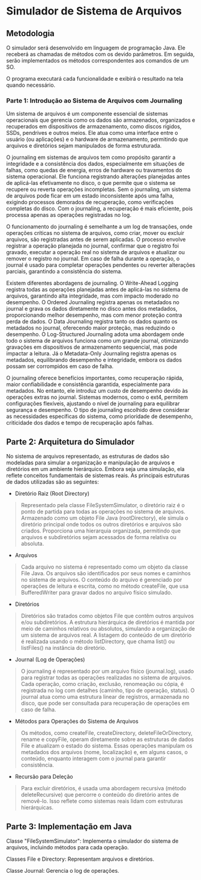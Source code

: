 
# Simulador de Sistema de Arquivos
## Metodologia

O simulador será desenvolvido em linguagem de programação Java. Ele receberá as chamadas de métodos com os devido parâmetros. Em seguida, serão implementados os métodos correspondentes aos comandos de um SO. 

O programa executará cada funcionalidade e exibirá o resultado na tela quando necessário.

### Parte 1: Introdução ao Sistema de Arquivos com Journaling

Um sistema de arquivos é um componente essencial de sistemas operacionais que gerencia como os dados são armazenados, organizados e recuperados em dispositivos de armazenamento, como discos rígidos, SSDs, pendrives e outros meios. Ele atua como uma interface entre o usuário (ou aplicações) e o hardware de armazenamento, permitindo que arquivos e diretórios sejam manipulados de forma estruturada.

O journaling em sistemas de arquivos tem como propósito garantir a integridade e a consistência dos dados, especialmente em situações de falhas, como quedas de energia, erros de hardware ou travamentos do sistema operacional. Ele funciona registrando alterações planejadas antes de aplicá-las efetivamente no disco, o que permite que o sistema se recupere ou reverta operações incompletas. Sem o journaling, um sistema de arquivos pode ficar em um estado inconsistente após uma falha, exigindo processos demorados de recuperação, como verificações completas do disco. Com o journaling, a recuperação é mais eficiente, pois processa apenas as operações registradas no log.

O funcionamento do journaling é semelhante a um log de transações, onde operações críticas no sistema de arquivos, como criar, mover ou excluir arquivos, são registradas antes de serem aplicadas. O processo envolve registrar a operação planejada no journal, confirmar que o registro foi gravado, executar a operação real no sistema de arquivos e atualizar ou remover o registro no journal. Em caso de falha durante a operação, o journal é usado para completar operações pendentes ou reverter alterações parciais, garantindo a consistência do sistema.

Existem diferentes abordagens de journaling. O Write-Ahead Logging registra todas as operações planejadas antes de aplicá-las no sistema de arquivos, garantindo alta integridade, mas com impacto moderado no desempenho. O Ordered Journaling registra apenas os metadados no journal e grava os dados diretamente no disco antes dos metadados, proporcionando melhor desempenho, mas com menor proteção contra perda de dados. O Data Journaling registra tanto os dados quanto os metadados no journal, oferecendo maior proteção, mas reduzindo o desempenho. O Log-Structured Journaling adota uma abordagem onde todo o sistema de arquivos funciona como um grande journal, otimizando gravações em dispositivos de armazenamento sequencial, mas pode impactar a leitura. Já o Metadata-Only Journaling registra apenas os metadados, equilibrando desempenho e integridade, embora os dados possam ser corrompidos em caso de falha.

O journaling oferece benefícios importantes, como recuperação rápida, maior confiabilidade e consistência garantida, especialmente para metadados. No entanto, ele introduz um custo de desempenho devido às operações extras no journal. Sistemas modernos, como o ext4, permitem configurações flexíveis, ajustando o nível de journaling para equilibrar segurança e desempenho. O tipo de journaling escolhido deve considerar as necessidades específicas do sistema, como prioridade de desempenho, criticidade dos dados e tempo de recuperação após falhas.

## Parte 2: Arquitetura do Simulador

No sistema de arquivos representado, as estruturas de dados são modeladas para simular a organização e manipulação de arquivos e diretórios em um ambiente hierárquico. Embora seja uma simulação, ela reflete conceitos fundamentais de sistemas reais. As principais estruturas de dados utilizadas são as seguintes:

* Diretório Raiz (Root Directory)
> Representado pela classe FileSystemSimulator, o diretório raiz é o ponto de partida para todas as operações no sistema de arquivos.
Armazenado como um objeto File Java (rootDirectory), ele simula o diretório principal onde todos os outros diretórios e arquivos são criados.
Proporciona uma hierarquia organizada, permitindo que arquivos e subdiretórios sejam acessados de forma relativa ou absoluta.

* Arquivos
> Cada arquivo no sistema é representado como um objeto da classe File Java.
Os arquivos são identificados por seus nomes e caminhos no sistema de arquivos.
O conteúdo do arquivo é gerenciado por operações de leitura e escrita, como no método createFile, que usa BufferedWriter para gravar dados no arquivo físico simulado.

* Diretórios
>Diretórios são tratados como objetos File que contêm outros arquivos e/ou subdiretórios.
A estrutura hierárquica de diretórios é mantida por meio de caminhos relativos ou absolutos, simulando a organização de um sistema de arquivos real.
A listagem do conteúdo de um diretório é realizada usando o método listDirectory, que chama list() ou listFiles() na instância do diretório.

* Journal (Log de Operações)
>O journaling é representado por um arquivo físico (journal.log), usado para registrar todas as operações realizadas no sistema de arquivos.
Cada operação, como criação, exclusão, renomeação ou cópia, é registrada no log com detalhes (caminho, tipo de operação, status).
O journal atua como uma estrutura linear de registros, armazenada no disco, que pode ser consultada para recuperação de operações em caso de falha.

* Métodos para Operações do Sistema de Arquivos
>Os métodos, como createFile, createDirectory, deleteFileOrDirectory, rename e copyFile, operam diretamente sobre as estruturas de dados File e atualizam o estado do sistema.
Essas operações manipulam os metadados dos arquivos (nome, localização) e, em alguns casos, o conteúdo, enquanto interagem com o journal para garantir consistência.

* Recursão para Deleção
>Para excluir diretórios, é usada uma abordagem recursiva (método deleteRecursive) que percorre o conteúdo do diretório antes de removê-lo. Isso reflete como sistemas reais lidam com estruturas hierárquicas.

## Parte 3: Implementação em Java

Classe "FileSystemSimulator": Implementa o simulador do sistema de arquivos, incluindo métodos para cada operação.

Classes File e Directory: Representam arquivos e diretórios.

Classe Journal: Gerencia o log de operações.
